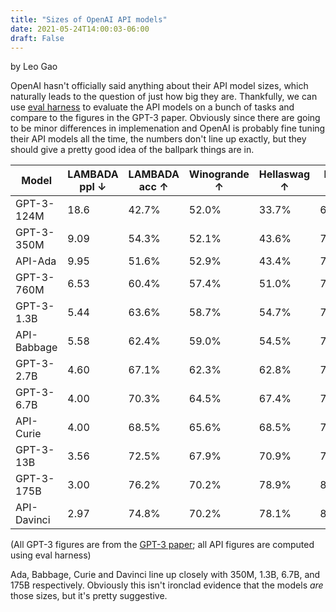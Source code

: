 ```yaml
---
title: "Sizes of OpenAI API models"
date: 2021-05-24T14:00:03-06:00
draft: False
---
```

by Leo Gao


OpenAI hasn't officially said anything about their API model sizes, which naturally leads to the question of just how big they are. Thankfully, we can use [eval harness](https://github.com/EleutherAI/lm-evaluation-harness) to evaluate the API models on a bunch of tasks and compare to the figures in the GPT-3 paper. Obviously since there are going to be minor differences in implemenation and OpenAI is probably fine tuning their API models all the time, the numbers don't line up exactly, but they should give a pretty good idea of the ballpark things are in.

|  Model          | LAMBADA ppl ↓ | LAMBADA acc ↑ | Winogrande ↑ | Hellaswag ↑ | PIQA ↑ |
|-----------------|---            |---            |---           |---          |---     |
| GPT-3-124M      | 18.6          | 42.7%         | 52.0%        | 33.7%       | 64.6%  |
| GPT-3-350M      | 9.09          | 54.3%         | 52.1%        | 43.6%       | 70.2%  |
| API-Ada         | 9.95          | 51.6%         | 52.9%        | 43.4%       | 70.5%  |
| GPT-3-760M      | 6.53          | 60.4%         | 57.4%        | 51.0%       | 72.9%  |
| GPT-3-1.3B      | 5.44          | 63.6%         | 58.7%        | 54.7%       | 75.1%  |
| API-Babbage     | 5.58          | 62.4%         | 59.0%        | 54.5%       | 75.5%  |
| GPT-3-2.7B      | 4.60          | 67.1%         | 62.3%        | 62.8%       | 75.6%  |
| GPT-3-6.7B      | 4.00          | 70.3%         | 64.5%        | 67.4%       | 78.0%  |
| API-Curie       | 4.00          | 68.5%         | 65.6%        | 68.5%       | 77.9%  |
| GPT-3-13B       | 3.56          | 72.5%         | 67.9%        | 70.9%       | 78.5%  |
| GPT-3-175B      | 3.00          | 76.2%         | 70.2%        | 78.9%       | 81.0%  |
| API-Davinci     | 2.97          | 74.8%         | 70.2%        | 78.1%       | 80.4%  |

(All GPT-3 figures are from the [GPT-3 paper](https://arxiv.org/pdf/2005.14165.pdf#page=63); all API figures are computed using eval harness)

Ada, Babbage, Curie and Davinci line up closely with 350M, 1.3B, 6.7B, and 175B respectively. Obviously this isn't ironclad evidence that the models *are* those sizes, but it's pretty suggestive.
